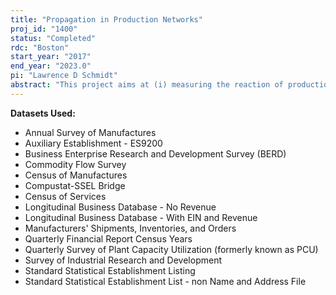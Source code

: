 ```yaml
---
title: "Propagation in Production Networks"
proj_id: "1400"
status: "Completed"
rdc: "Boston"
start_year: "2017"
end_year: "2023.0"
pi: "Lawrence D Schmidt"
abstract: "This project aims at (i) measuring the reaction of production networks to various firm-specific or sector-specific shocks, and (ii) understanding how firms adjust their network position in anticipation of these shocks. This research relates to a growing body of work assessing whether significant aggregate fluctuations may originate from microeconomic shocks. While earlier work has focused on the linkages across sectors, with mixed results, the objective here is to estimate linkages within networks of firms. The Commodity Flow Survey, which is the main source of supply chain information produced by the Census Bureau, will be merged and compared with two publicly available sources of information on supply chain relationships: Compustat and the Federal Procurement Data System. A variety of sources of shocks will be considered, including natural disasters, power outages, trade shocks, government spending shocks, and credit-supply shocks. This project also builds on earlier work that considers the importance of switching costs for the propagation of firm-level shocks. The study of the degree of interdependencies between firms in production network is a key parameter to assess the vulnerability of the real economy to microeconomic shocks."
---
```


**Datasets Used:**

  - Annual Survey of Manufactures 
  - Auxiliary Establishment - ES9200 
  - Business Enterprise Research and Development Survey (BERD) 
  - Commodity Flow Survey 
  - Census of Manufactures 
  - Compustat-SSEL Bridge 
  - Census of Services 
  - Longitudinal Business Database - No Revenue 
  - Longitudinal Business Database - With EIN and Revenue 
  - Manufacturers' Shipments, Inventories, and Orders 
  - Quarterly Financial Report Census Years 
  - Quarterly Survey of Plant Capacity Utilization (formerly known as PCU) 
  - Survey of Industrial Research and Development 
  - Standard Statistical Establishment Listing 
  - Standard Statistical Establishment List - non Name and Address File 

